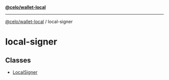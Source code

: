 [**@celo/wallet-local**](../README.md)

***

[@celo/wallet-local](../README.md) / local-signer

# local-signer

## Classes

- [LocalSigner](classes/LocalSigner.md)

